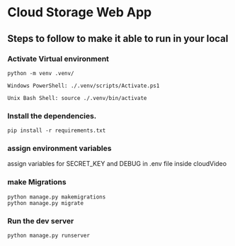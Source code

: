 # Cloud Storage Web App

## Steps to follow to make it able to run in your local

### Activate Virtual environment

```
python -m venv .venv/

Windows PowerShell: ./.venv/scripts/Activate.ps1

Unix Bash Shell: source ./.venv/bin/activate
```

### Install the dependencies.

```
pip install -r requirements.txt
```

### assign environment variables

assign variables for SECRET_KEY and DEBUG in .env file inside cloudVideo

### make Migrations

```
python manage.py makemigrations
python manage.py migrate
```

### Run the dev server

```
python manage.py runserver
```
